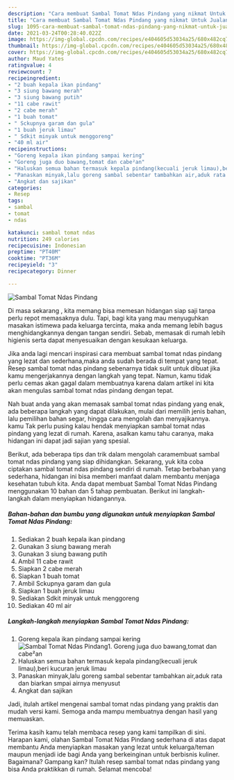 ```yaml
---
description: "Cara membuat Sambal Tomat Ndas Pindang yang nikmat Untuk Jualan"
title: "Cara membuat Sambal Tomat Ndas Pindang yang nikmat Untuk Jualan"
slug: 1095-cara-membuat-sambal-tomat-ndas-pindang-yang-nikmat-untuk-jualan
date: 2021-03-24T00:28:40.022Z
image: https://img-global.cpcdn.com/recipes/e404605d53034a25/680x482cq70/sambal-tomat-ndas-pindang-foto-resep-utama.jpg
thumbnail: https://img-global.cpcdn.com/recipes/e404605d53034a25/680x482cq70/sambal-tomat-ndas-pindang-foto-resep-utama.jpg
cover: https://img-global.cpcdn.com/recipes/e404605d53034a25/680x482cq70/sambal-tomat-ndas-pindang-foto-resep-utama.jpg
author: Maud Yates
ratingvalue: 4
reviewcount: 7
recipeingredient:
- "2 buah kepala ikan pindang"
- "3 siung bawang merah"
- "3 siung bawang putih"
- "11 cabe rawit"
- "2 cabe merah"
- "1 buah tomat"
- " Sckupnya garam dan gula"
- "1 buah jeruk limau"
- " Sdkit minyak untuk menggoreng"
- "40 ml air"
recipeinstructions:
- "Goreng kepala ikan pindang sampai kering"
- "Goreng juga duo bawang,tomat dan cabe²an"
- "Haluskan semua bahan termasuk kepala pindang(kecuali jeruk limau),beri kucuran jeruk limau"
- "Panaskan minyak,lalu goreng sambal sebentar tambahkan air,aduk rata dan biarkan smpai airnya menyusut"
- "Angkat dan sajikan"
categories:
- Resep
tags:
- sambal
- tomat
- ndas

katakunci: sambal tomat ndas 
nutrition: 249 calories
recipecuisine: Indonesian
preptime: "PT40M"
cooktime: "PT36M"
recipeyield: "3"
recipecategory: Dinner

---
```



![Sambal Tomat Ndas Pindang](https://img-global.cpcdn.com/recipes/e404605d53034a25/680x482cq70/sambal-tomat-ndas-pindang-foto-resep-utama.jpg)

Di masa  sekarang , kita memang bisa memesan hidangan siap saji tanpa perlu repot memasaknya dulu. Tapi, bagi kita yang mau menyuguhkan masakan istimewa pada keluarga tercinta, maka anda memang lebih bagus menghidangkannya dengan tangan sendiri. Sebab, memasak di rumah lebih higienis serta dapat menyesuaikan dengan kesukaan keluarga.

Jika anda lagi mencari inspirasi cara membuat sambal tomat ndas pindang yang lezat dan sederhana,maka anda sudah berada di tempat yang tepat. Resep sambal tomat ndas pindang  sebenarnya tidak sulit untuk dibuat jika kamu mengerjakannya dengan langkah yang tepat. Namun, kamu tidak perlu cemas akan gagal dalam membuatnya 
karena dalam artikel ini kita akan mengulas sambal tomat ndas pindang dengan tepat.  



Nah buat anda yang akan memasak sambal tomat ndas pindang yang enak, ada beberapa langkah yang dapat dilakukan, mulai dari memilih jenis bahan, lalu pemilihan bahan segar, hingga cara mengolah dan menyajikannya. kamu Tak perlu pusing kalau hendak menyiapkan sambal tomat ndas pindang yang lezat di rumah. Karena, asalkan kamu  tahu caranya, maka hidangan ini dapat jadi sajian yang spesial.

Berikut, ada beberapa tips dan trik dalam mengolah caramembuat sambal tomat ndas pindang yang siap dihidangkan. Sekarang, yuk kita coba ciptakan sambal tomat ndas pindang sendiri di rumah. Tetap berbahan yang sederhana, hidangan ini bisa memberi manfaat dalam membantu menjaga kesehatan tubuh kita. Anda dapat membuat Sambal Tomat Ndas Pindang menggunakan 10 bahan dan 5 tahap pembuatan. Berikut ini langkah-langkah dalam menyiapkan hidangannya.

<!--inarticleads1-->

##### Bahan-bahan dan bumbu yang digunakan untuk menyiapkan Sambal Tomat Ndas Pindang:

1. Sediakan 2 buah kepala ikan pindang
1. Gunakan 3 siung bawang merah
1. Gunakan 3 siung bawang putih
1. Ambil 11 cabe rawit
1. Siapkan 2 cabe merah
1. Siapkan 1 buah tomat
1. Ambil  Sckupnya garam dan gula
1. Siapkan 1 buah jeruk limau
1. Sediakan  Sdkit minyak untuk menggoreng
1. Sediakan 40 ml air




<!--inarticleads2-->

##### Langkah-langkah menyiapkan Sambal Tomat Ndas Pindang:

1. Goreng kepala ikan pindang sampai kering
<img src="https://img-global.cpcdn.com/steps/9ccc9dc68f8b6c78/160x128cq70/sambal-tomat-ndas-pindang-langkah-memasak-1-foto.jpg" alt="Sambal Tomat Ndas Pindang">1. Goreng juga duo bawang,tomat dan cabe²an
1. Haluskan semua bahan termasuk kepala pindang(kecuali jeruk limau),beri kucuran jeruk limau
1. Panaskan minyak,lalu goreng sambal sebentar tambahkan air,aduk rata dan biarkan smpai airnya menyusut
1. Angkat dan sajikan




Jadi, itulah artikel mengenai  sambal tomat ndas pindang  yang praktis dan mudah versi kami. Semoga anda mampu membuatnya dengan hasil yang memuaskan. 

Terima kasih kamu telah membaca resep yang kami tampilkan di sini. Harapan kami, olahan  Sambal Tomat Ndas Pindang sederhana di atas dapat membantu Anda menyiapkan masakan yang lezat untuk keluarga/teman maupun menjadi ide bagi Anda yang berkeinginan untuk berbisnis kuliner. Bagaimana? Gampang kan? Itulah resep sambal tomat ndas pindang yang bisa Anda praktikkan di rumah. Selamat mencoba!

